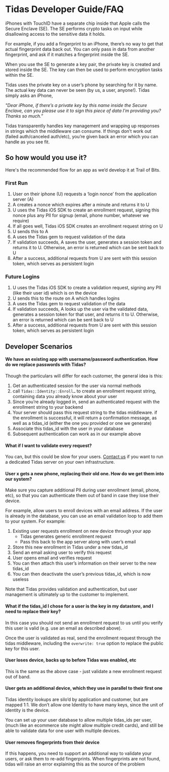 # Tidas Developer Guide/FAQ

iPhones with TouchID have a separate chip inside that Apple calls the Secure Enclave (SE). The SE performs crypto tasks on input while disallowing access to the sensitive data it holds.

For example, if you add a fingerprint to an iPhone, there’s no way to get that actual fingerprint data back out. You can only pass in data from another fingerprint, and ask if it matches a fingerprint inside the SE.

When you use the SE to generate a key pair, the private key is created and stored inside the SE. The key can then be used to perform encryption tasks within the SE.

Tidas uses the private key on a user’s phone by searching for it by name. The actual key data can never be seen (by us, a user, anyone!). Tidas simply asks an iPhone,

_"Dear iPhone, if there’s a private key by this name inside the Secure Enclave, can you please use it to sign this piece of data I’m providing you? Thanks so much.”_

Tidas transparently handles key management and wrapping up responses in strings which the middleware can consume. If things don’t work out (failed auth/canceled auth/etc), you’re given back an error which you can handle as you see fit.

## So how would you use it?

Here's the recommended flow for an app as we’d develop it at Trail of Bits.

### First Run
1. User on their iphone (U) requests a ‘login nonce’ from the application server (A)
2. A creates a nonce which expires after a minute and returns it to U
3. U uses the Tidas iOS SDK to create an enrollment request, signing this nonce plus any PII for signup (email, phone number, whatever we require)
4. If all goes well, Tidas iOS SDK creates an enrollment request string on U
5. U sends this to A
6. A uses the Tidas gem to request validation of the data
7. If validation succeeds, A saves the user, generates a session token and returns it to U. Otherwise, an error is returned which can be sent back to U
8. After a success, additional requests from U are sent with this session token, which serves as persistent login

### Future Logins
1. U uses the Tidas iOS SDK to create a validation request, signing any PII (like their user id) which is on the device
2. U sends this to the route on A which handles logins
3. A uses the Tidas gem to request validation of the data
4. If validation succeeds, A looks up the user via the validated data, generates a session token for that user, and returns it to U. Otherwise, an error is returned which can be sent back to U
5. After a success, additional requests from U are sent with this session token, which serves as persistent login

## Developer Scenarios

#### We have an existing app with username/password authentication. How do we replace passwords with Tidas?

Though the particulars will differ for each customer, the general idea is this:

1. Get an authenticated session for the user via normal methods
2. call `Tidas::Identity::Enroll…` to create an enrollment request string, containing data you already know about your user
3. Since you’re already logged in, send an authenticated request with the enrollment string to your backend
4. Your server should pass this request string to the tidas middleware. if the enrollment is successful, it will return a confirmation message, as well as a tidas_id (either the one you provided or one we generate)
5. Associate this tidas_id with the user in your database
6. Subsequent authentication can work as in our example above

#### What if I want to validate every request?

You can, but this could be slow for your users. [Contact us](mailto:hello@passwordlessapps.com) if you want to run a dedicated Tidas server on your own infrastructure.

#### User x gets a new phone, replacing their old one. How do we get them into our system?

Make sure you capture additional PII during user enrollment (email, phone, etc), so that you can authenticate them out of band in case they lose their device.

For example, allow users to enroll devices with an email address. If the user is already in the database, you can use an email validation loop to add them to your system. For example:

1. Existing user requests enrollment on new device through your app
	- Tidas generates generic enrollment request
	- Pass this back to the app server along with user’s email
2. Store this new enrollment in Tidas under a new tidas_id
3. Send an email asking user to verify this request
4. User opens email and verifies request
5. You can then attach this user’s information on their server to the new tidas_id
6. You can then deactivate the user’s previous tidas_id, which is now useless

Note that Tidas provides validation and authentication, but user management is ultimately up to the customer to implement.

#### What if the tidas_id I chose for a user is the key in my datastore, and I need to replace their key?

In this case you should not send an enrollment request to us until you verify this user is valid (e.g. use an email as described above).

Once the user is validated as real, send the enrollment request through the tidas middleware, including the `overwrite: true` option to replace the public key for this user.

#### User loses device, backs up to before Tidas was enabled, etc

This is the same as the above case - just validate a new enrollment request out of band.

#### User gets an additional device, which they use in parallel to their first one

Tidas identity lookups are silo’d by application and customer, but are mapped 1:1. We don’t allow one Identity to have many keys, since the unit of identity is the device.

You can set up your user database to allow multiple tidas_ids per user, (much like an ecommerce site might allow multiple credit cards), and still be able to validate data for one user with multiple devices.

#### User removes fingerprints from their device

If this happens, you need to support an additional way to validate your users, or ask them to re-add fingerprints. When fingerprints are not found, tidas will raise an error explaining this as the source of the problem
